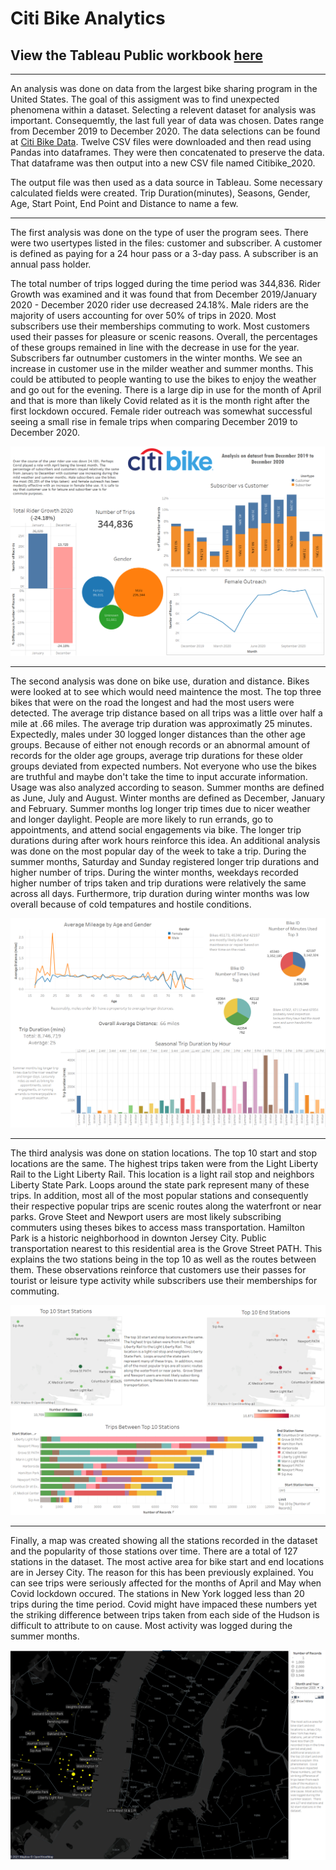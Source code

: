 # Citi Bike Analytics
## View the Tableau Public workbook [here](https://public.tableau.com/app/profile/robin.christoffersen/viz/CitibikeAnalytics_16279562405600/CitiBikeStory?publish=yes)
---
An analysis was done on data from the largest bike sharing program in the United States.  The goal of this assigment was to find unexpected phenomena within a dataset. Selecting a relevent dataset for analysis was important.  Consequemtly, the last full year of data was chosen.  Dates range from December 2019 to December 2020.  The data selections can be found at [Citi Bike Data](https://www.citibikenyc.com/system-data).  Twelve CSV files were downloaded and then read using Pandas into dataframes.  They were then concatenated to preserve the data.  That dataframe was then output into a new CSV file named Citibike_2020.  

The output file was then used as a data source in Tableau.  Some necessary calculated fields were created.  Trip Duration(minutes), Seasons, Gender, Age, Start Point, End Point and Distance to name a few.  
***
The first analysis was done on the type of user the program sees.  There were two usertypes listed in the files: customer and subscriber.  A customer is defined as paying for a 24 hour pass or a 3-day pass.  A subscriber is an annual pass holder.  

The total number of trips logged during the time period was 344,836.  Rider Growth was examined and it was found that from December 2019/January 2020 - December 2020 rider use decreased 24.18%.  Male riders are the majority of users accounting for over 50% of trips in 2020. Most subscribers use their memberships commuting to work.  Most customers used their passes for pleasure or scenic reasons.  Overall, the percentages of these groups remained in line with the decrease in use for the year.  Subscribers far outnumber customers in the winter months.  We see an increase in customer use in the milder weather and summer months.  This could be attibuted to people wanting to use the bikes to enjoy the weather and go out for the evening.  There is a large dip in use for the month of April and that is more than likely Covid related as it is the month right after the first lockdown occured.  Female rider outreach was somewhat successful seeing a small rise in female trips when comparing December 2019 to December 2020.

![User Info Dashboard](Images/UserDashboard.png)
***
The second analysis was done on bike use, duration and distance.  Bikes were looked at to see which would need maintence the most.  The top three bikes that were on the road the longest and had the most users were detected.  The average trip distance based on all trips was a little over half a mile at .66 miles.  The average trip duration was approximatly 25 minutes.  Expectedly, males under 30 logged longer distances than the other age groups.  Because of either not enough records or an abnormal amount of records for the older age groups, average trip durations for these older groups deviated from expected numbers.  Not everyone who use the bikes are truthful and maybe don't take the time to input accurate information.  Usage was also analyzed according to season.  Summer months are defined as June, July and August.  Winter months are defined as December, January and February.  Summer months log longer trip times due to nicer weather and longer daylight. People are more likely to run errands, go to appointments, and attend social engagements via bike.  The longer trip durations during after work hours reinforce this idea. An additional analysis was done on the most popular day of the week to take a trip.  During the summer months, Saturday and Sunday registered longer trip durations and higher number of trips.  During the winter months, weekdays recorded higher number of trips taken and trip durations were relatively the same across all days.  Furthermore, trip duration during winter months was low overall because of cold tempatures and hostile conditions.

![Bike Info Dashboard](Images/BikeDashboard.png)
***
The third analysis was done on station locations.  The top 10 start and stop locations are the same.  The highest trips taken were from the Light Liberty Rail to the Light Liberty Rail.  This location is a light rail stop and neighbors Liberty State Park.  Loops around the state park represent many of these trips.  In addition, most all of the most popular stations and consequently their respective popular trips are scenic routes along the waterfront or near parks.  Grove Steet and Newport users are most likely subscribing commuters using theses bikes to access mass transportation.  Hamilton Park is a historic neighborhood in downton Jersey City.  Public transportation nearest to this residential area is the Grove Street PATH.  This explains the two stations being in the top 10 as well as the routes between them.  These observations reinforce that customers use their passes for tourist or leisure type activity while subscribers use their memberships for commuting.

![Locations Dashboard](Images/LocationsDashboard.png)
***
Finally, a map was created showing all the stations recorded in the dataset and the popularity of those stations over time.  There are a total of 127 stations in the dataset.  The most active area for bike start and end locations are in Jersey City.  The reason for this has been previously explained.  You can see trips were seriously affected for the months of April and May when Covid lockdown occured.  The stations in New York logged less than 20 trips during the time period.  Covid might have impaced these numbers yet the striking difference between trips taken from each side of the Hudson is difficult to attribute to on cause.  Most activity was logged during the summer months.

![Map Dashboard](Images/MapDashboard.png)
